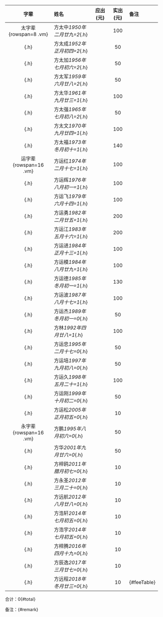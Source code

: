 |字辈|姓名|应出(元)|实出(元)|备注|
|:-:|:-|:-:|:-:|:-|
|太字辈{rowspan=8 .vm}|方太中*1950年二月廿九=2*{.h}||100||
|{.h}|方太成*1952年正月初四=2*{.h}||50||
|{.h}|方太加*1956年七月初六=2*{.h}||50||
|{.h}|方太军*1959年六月廿八=2*{.h}||50||
|{.h}|方太华*1961年九月廿三=1*{.h}||100||
|{.h}|方太强*1965年七月初八=2*{.h}||50||
|{.h}|方太文*1970年九月廿四=1*{.h}||100||
|{.h}|方太福*1973年冬月初十=1*{.h}||140||
|运字辈{rowspan=16 .vm}|方运红*1974年二月十七=1*{.h}||100||
|{.h}|方运辉*1976年八月初一=1*{.h}||100||
|{.h}|方运飞*1979年六月十四=1*{.h}||100||
|{.h}|方运勇*1982年二月廿五=1*{.h}||200||
|{.h}|方运江*1983年五月十六=1*{.h}||200||
|{.h}|方运进*1984年正月十三=1*{.h}||100||
|{.h}|方运模*1984年八月廿九=1*{.h}||100||
|{.h}|方运德*1985年冬月初一=1*{.h}||130||
|{.h}|方运波*1987年八月十七=1*{.h}||100||
|{.h}|方运杰*1989年冬月初一=0*{.h}||50||
|{.h}|方林*1992年四月廿八=1*{.h}||100||
|{.h}|方运忠*1995年二月十七=0*{.h}||50||
|{.h}|方运培*1997年九月初八=0*{.h}||50||
|{.h}|方运久*1998年五月二十=1*{.h}||100||
|{.h}|方运刚*1999年十月初二=0*{.h}||50||
|{.h}|方运松*2005年正月初五=0*{.h}||10||
|永字辈{rowspan=16 .vm}|方鹏*1995年八月初六=0*{.h}||50||
|{.h}|方华*2001年九月廿六=0*{.h}||50||
|{.h}|方梓鸥*2011年腊月初七=0*{.h}||10||
|{.h}|方永圣*2012年三月二十=0*{.h}||10||
|{.h}|方远航*2012年八月廿八=0*{.h}||10||
|{.h}|方浩轩*2014年七月初五=0*{.h}||10||
|{.h}|方浩宇*2014年七月初五=0*{.h}||10||
|{.h}|方梓腾*2016年四月十九=0*{.h}||10||
|{.h}|方辰逸*2017年三月廿七=0*{.h}||10||
|{.h}|方远程*2018年冬月廿三=0*{.h}||10|{#feeTable}|

合计：0{#total}

备注：{#remark}

<script>
var sum = updateTable(2019);
$('#total').html(`合计: ${sum}元`);
$('#remark').html('花费：2160元，剩余：200元');
</script>
